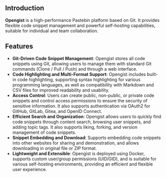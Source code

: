 ## Introduction

**Opengist** is a high-performance Pastebin platform based on Git. It provides flexible code snippet management and powerful self-hosting capabilities, suitable for individual and team collaboration.

## Features

- **Git-Driven Code Snippet Management**: Opengist stores all code snippets using Git, allowing users to manage them with standard Git commands (Clone / Pull / Push) and through a web interface.
- **Code Highlighting and Multi-Format Support**: Opengist includes built-in code highlighting, supporting syntax highlighting for various programming languages, as well as compatibility with Markdown and CSV files for improved readability and usability.
- **Access Control**: Users can create public, non-public, or private code snippets and control access permissions to ensure the security of sensitive information. It also supports authentication via OAuth2 for GitHub, GitLab, Gitea, and OpenID Connect.
- **Efficient Search and Organization**: Opengist allows users to quickly find code snippets through content search, browsing user snippets, and adding topic tags. It also supports liking, forking, and version management of code snippets.
- **Snippet Embedding and Download**: Supports embedding code snippets into other websites for sharing and demonstration, and allows downloading in original file or ZIP format.
- **Lightweight and Extensible**: Opengist is deployed using Docker, supports custom user/group permissions (UID/GID), and is suitable for various self-hosting environments, providing an efficient and flexible user experience.
